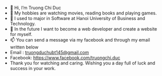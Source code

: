 - 👋 Hi, I’m Truong Chi Duc
- 👀 My hobbies are watching movies, reading books and playing games.
- 🌱 I used to major in Software at Hanoi University of Business and Technology.
- 💞️ In the future I want to become a web developer and create a website for myself.
- 📫 You can send a message via my facebook and through my email written below
- Email : truongduchubt145@gmail.com
- Facebook: https://www.facebook.com/truongchi.duc
- Thank you for watching and caring. Wishing you a day full of luck and success in your work.
<!---
ducchi1998/ducchi1998 is a ✨ special ✨ repository because its `README.md` (this file) appears on your GitHub profile.
You can click the Preview link to take a look at your changes.
--->
